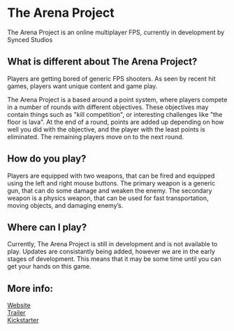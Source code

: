# The Arena Project
The Arena Project is an online multiplayer FPS, currently in development by Synced Studios

## What is different about The Arena Project?
Players are getting bored of generic FPS shooters. As seen by recent hit games, players want unique content and game play.

The Arena Project is a based around a point system, where players compete in a number of rounds with different objectives. These objectives may contain things such as "kill competition", or interesting challenges like "the floor is lava". At the end of a round, points are added up depending on how well you did with the objective, and the player with the least points is eliminated. The remaining players move on to the next round.

## How do you play?
Players are equipped with two weapons, that can be fired and equipped using the left and right mouse buttons. The primary weapon is a generic gun, that can do some damage and weaken the enemy. The secondary weapon is a physics weapon, that can be used for fast transportation, moving objects, and damaging enemy’s.


## Where can I play?
Currently, The Arena Project is still in development and is not available to play. Updates are consistantly being added, however we are in the early stages of development. This means that it may be some time until you can get your hands on this game.

## More info:
[Website](https://github.com/PatAPizza56/ArenaProject/)\
[Trailer](https://github.com/PatAPizza56/ArenaProject/)\
[Kickstarter](https://github.com/PatAPizza56/ArenaProject/)